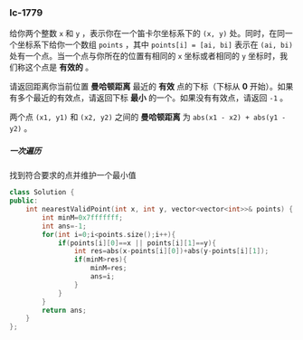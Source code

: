 ### lc-1779

给你两个整数 `x` 和 `y` ，表示你在一个笛卡尔坐标系下的 `(x, y)` 处。同时，在同一个坐标系下给你一个数组 `points` ，其中 `points[i] = [ai, bi]` 表示在 `(ai, bi)` 处有一个点。当一个点与你所在的位置有相同的 `x` 坐标或者相同的 `y` 坐标时，我们称这个点是 **有效的** 。

请返回距离你当前位置 **曼哈顿距离** 最近的 **有效** 点的下标（下标从 **0** 开始）。如果有多个最近的有效点，请返回下标 **最小** 的一个。如果没有有效点，请返回 `-1` 。

两个点 `(x1, y1)` 和 `(x2, y2)` 之间的 **曼哈顿距离** 为 `abs(x1 - x2) + abs(y1 - y2)` 。



##### 一次遍历

找到符合要求的点并维护一个最小值

```c++
class Solution {
public:
    int nearestValidPoint(int x, int y, vector<vector<int>>& points) {
        int minM=0x7fffffff;
        int ans=-1;
        for(int i=0;i<points.size();i++){
            if(points[i][0]==x || points[i][1]==y){
                int res=abs(x-points[i][0])+abs(y-points[i][1]);
                if(minM>res){
                    minM=res;
                    ans=i;
                }
            }
        }
        return ans;
    }
};
```

